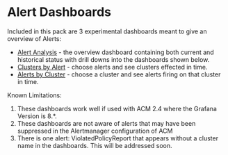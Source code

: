 # Alert Dashboards

Included in this pack are 3 experimental dashboards meant to give an overview of Alerts:
- [Alert Analysis](alert-analysis.png) - the overview dashboard containing both current and historical status with drill downs into the dashboards shown below.
- [Clusters by Alert](cluster-by-alerts.png) - choose alerts and see clusters effected in time.
- [Alerts by Cluster](alerts-by-cluster.png) - choose a cluster and see alerts firing on that cluster in time.

Known Limitations: 
1. These dashboards work well if used with ACM 2.4 where the Grafana Version is 8.*.
1. These dashboards are not aware of alerts that may have been suppressed in the Alertmanager configuration of ACM
1. There is one alert: ViolatedPolicyReport that appears without a cluster name in the dashboards. This will be addressed soon.
